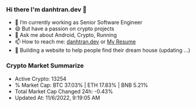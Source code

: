 ### Hi there I'm danhtran.dev 👋

- 🔭 I’m currently working as Senior Software Engineer
- 😄 But have a passion on crypto projects
- 💬 Ask me about Android, Crypto, Running 
- 📫 How to reach me: <a href="https://danhtran.dev" target="_blank">danhtran.dev</a> or <a href="Dan-Resume.pdf" target="_blank">My Resume</a>
- 🌱 Building a website to help people find their dream house (updating ...)

### Crypto Market Summarize
- Active Crypto: 13254
- % Market Cap: BTC 37.03% | ETH 17.83% | BNB 5.21%
- Total Market Cap Changed 24h: -0.43%
- Updated At: 11/6/2022, 9:19:05 AM
